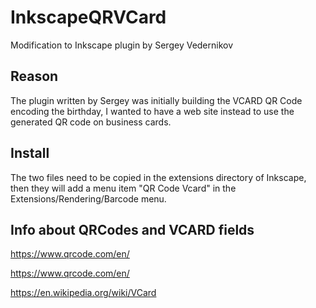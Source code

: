 # InkscapeQRVCard
Modification to Inkscape plugin by Sergey Vedernikov

## Reason 
The plugin written by Sergey was initially building the VCARD QR Code encoding the birthday, I wanted to have a web site instead to use the generated QR code on business cards. 

## Install
The two files need to be copied in the extensions directory of Inkscape, then they will add a menu item "QR Code Vcard" in the Extensions/Rendering/Barcode menu.  

## Info about QRCodes and VCARD fields
https://www.qrcode.com/en/

https://www.qrcode.com/en/

https://en.wikipedia.org/wiki/VCard
